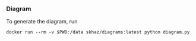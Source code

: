 ### Diagram

To generate the diagram, run

``` shell
docker run --rm -v $PWD:/data skhaz/diagrams:latest python diagram.py
```